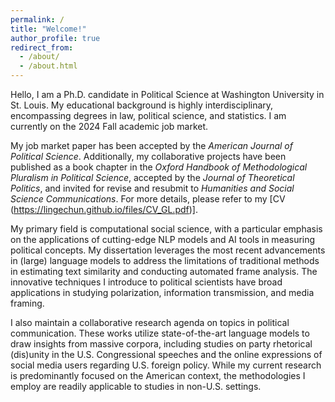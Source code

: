 ```yaml
---
permalink: /
title: "Welcome!"
author_profile: true
redirect_from: 
  - /about/
  - /about.html
---
```


Hello, I am a Ph.D. candidate in Political Science at Washington University in St. Louis. My educational background is highly interdisciplinary, encompassing degrees in law, political science, and statistics. I am currently on the 2024 Fall academic job market.

My job market paper has been accepted by the *American Journal of Political Science*. Additionally, my collaborative projects have been published as a book chapter in the *Oxford Handbook of Methodological Pluralism in Political Science*, accepted by the *Journal of Theoretical Politics*, and invited for revise and resubmit to *Humanities and Social Science Communications*. For more details, please refer to my [CV (https://lingechun.github.io/files/CV_GL.pdf)].

My primary field is computational social science, with a particular emphasis on the applications of cutting-edge NLP models and AI tools in measuring political concepts. My dissertation leverages the most recent advancements in (large) language models to address the limitations of traditional methods in estimating text similarity and conducting automated frame analysis. The innovative techniques I introduce to political scientists have broad applications in studying polarization, information transmission, and media framing.

I also maintain a collaborative research agenda on topics in political communication. These works utilize state-of-the-art language models to draw insights from massive corpora, including studies on party rhetorical (dis)unity in the U.S. Congressional speeches and the online expressions of social media users regarding U.S. foreign policy. While my current research is predominantly focused on the American context, the methodologies I employ are readily applicable to studies in non-U.S. settings.

